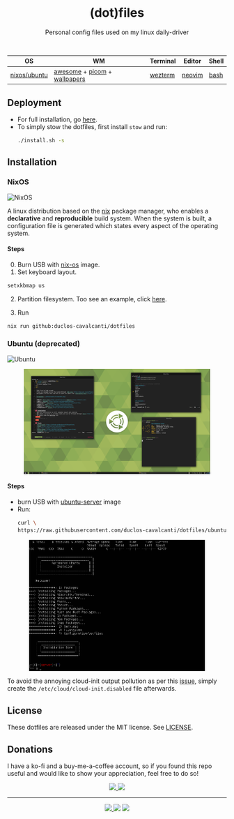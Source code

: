 <h1 align="center">(dot)files</h1>
<p align="center">
  Personal config files used on my linux daily-driver 
</p>
<br>

<div align="center" width="100%">

OS | WM | Terminal | Editor | Shell
---|---|---|---|---
[nixos/](https://nixos.org/)[ubuntu](https://ubuntu.com/) | [awesome](https://github.com/awesomeWM/awesome) + [picom](https://github.com/yshui/picom) + [wallpapers](https://github.com/ubuntu-mate/ubuntu-mate-artwork) | [wezterm](https://github.com/wez/wezterm) | [neovim](https://github.com/neovim/neovim) | [bash](https://www.gnu.org/software/bash/)

</div>


## Deployment
* For full installation, go [here](#install).
* To simply stow the dotfiles, first install `stow` and run:
  ```sh
  ./install.sh -s
  ```

<a name="install"/>

## Installation
### NixOS
<p>
  <img alt="NixOS" src="https://img.shields.io/badge/nixos-5277C3.svg" />
</p>

A linux distribution based on the [nix](https://nixos.org/) package manager, who enables a __declarative__ and __reproducible__ 
build system. When the system is built, a configuration file is generated which states every aspect of the operating 
system.

#### Steps

0. Burn USB with [nix-os](https://nixos.org/) image.
1. Set keyboard layout.
```sh
setxkbmap us
```

2. Partition filesystem. Too see an example, click [here](https://gist.github.com/duclos-cavalcanti/e78ea4c665cdd3bb814b6fb57db68dc4).

3. Run
```sh
nix run github:duclos-cavalcanti/dotfiles
```

### Ubuntu __(deprecated)__
<p>
  <img alt="Ubuntu" src="https://img.shields.io/badge/ubuntu-red.svg" />
</p>

<div align="center">
  <img src=".github/assets/screen.png?" width="85%" align="center"/>
</div>

#### Steps
- burn USB with [ubuntu-server](https://www.releases.ubuntu.com/jammy/) image
- Run: 
  ```bash
  curl \
  https://raw.githubusercontent.com/duclos-cavalcanti/dotfiles/ubuntu/bootstrap.sh | bash
  ```

<div align="center">
  <img src=".github/assets/deploy.png" width="80%" align="center"/>
</div>

To avoid the annoying cloud-init output pollution as per this 
[issue](https://askubuntu.com/questions/1333240/ubuntu-20-04-server-blocks-at-boot-cloud-init-and-login),
simply create the `/etc/cloud/cloud-init.disabled` file afterwards.


## License
These dotfiles are released under the MIT license. See [LICENSE](LICENSE).

## Donations
I have a ko-fi and a buy-me-a-coffee account, so if you found this repo useful and would like to show your appreciation, feel free to do so!

<p align="center">
<a href="https://ko-fi.com/duclos">
<img src="https://img.shields.io/badge/donation-ko--fi-red.svg">
</a>

<a href="https://www.buymeacoffee.com/danielduclos">
<img src="https://img.shields.io/badge/donation-buy--me--coffee-green.svg">
</a>

</p>

---
<p align="center">
<a href="https://github.com/duclos-cavalcanti/templates/LICENSE">
  <img src="https://img.shields.io/badge/license-MIT-blue.svg" />
</a>
<a>
  <img src="https://img.shields.io/github/languages/code-size/duclos-cavalcanti/dotfiles.svg" />
</a>
<a>
  <img src="https://img.shields.io/github/commit-activity/m/duclos-cavalcanti/dotfiles.svg" />
</a>
</p>
